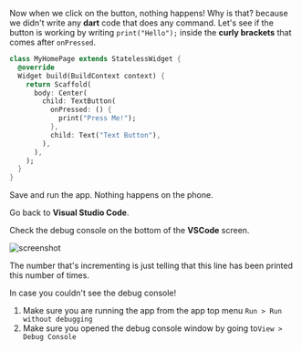 Now when we click on the button, nothing happens! Why is that? because we didn't write any **dart** code that does any command. Let's see if the button is working by writing `print("Hello");` inside the **curly brackets** that comes after `onPressed`.

```dart
class MyHomePage extends StatelessWidget {
  @override
  Widget build(BuildContext context) {
    return Scaffold(
      body: Center(
        child: TextButton(
          onPressed: () {
            print("Press Me!");
          },
          child: Text("Text Button"),
        ),
      ),
    );
  }
}
```

Save and run the app. Nothing happens on the phone.

Go back to **Visual Studio Code**.

Check the debug console on the bottom of the **VSCode** screen.

![screenshot](https://lh5.googleusercontent.com/m5OWIGI3s-a2KkLTOnrvNTu_tiyc7qBxmEkhc_k8gVmMU8QUPcTfdHYgn1olDdSvntn-Kx88POk9GhZPwA14IuHXqqkKKks2muEO9NYJS7DLqKoaqo_J7LJx5tsovIG4vgLMma7p)

The number that's incrementing is just telling that this line has been printed this number of times.

In case you couldn't see the debug console!

1. Make sure you are running the app from the app top menu `Run > Run without debugging`
2. Make sure you opened the debug console window by going to`View > Debug Console`
